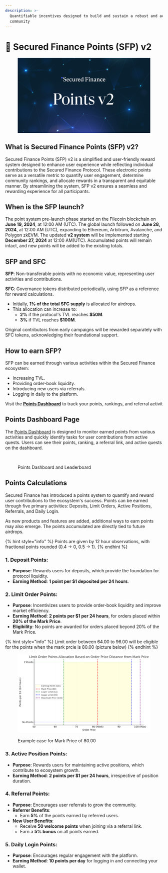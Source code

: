 ```yaml
---
description: >-
  Quantifiable incentives designed to build and sustain a robust and active
  community
---
```


# 🔶 Secured Finance Points (SFP) v2

<figure><img src="../../.gitbook/assets/Points V2.jpg" alt=""><figcaption></figcaption></figure>

## What is Secured Finance Points (SFP) v2?

Secured Finance Points (SFP) v2 is a simplified and user-friendly reward system designed to enhance user experience while reflecting individual contributions to the Secured Finance Protocol. These electronic points serve as a versatile metric to quantify user engagement, determine community rankings, and allocate rewards in a transparent and equitable manner. By streamlining the system, SFP v2 ensures a seamless and rewarding experience for all participants.

## **When is the SFP launch?**

The point system pre-launch phase started on the Filecoin blockchain on **June 19, 2024**, at 12:00 AM (UTC). The global launch followed on **June 28, 2024**, at 12:00 AM (UTC), expanding to Ethereum, Arbitrum, Avalanche, and Polygon zkEVM. The updated **v2 system** will be implemented starting **December 27, 2024** at 12:00 AM(UTC). Accumulated points will remain intact, and new points will be added to the existing totals.

## SFP and SFC

**SFP**: Non-transferable points with no economic value, representing user activities and contributions.

**SFC**: Governance tokens distributed periodically, using SFP as a reference for reward calculations.

* Initially, **1% of the total SFC supply** is allocated for airdrops.
* This allocation can increase to:
  * **2%** if the protocol's TVL reaches **$50M**.
  * **3%** if TVL reaches **$100M**.

Original contributors from early campaigns will be rewarded separately with SFC tokens, acknowledging their foundational support.

## How to earn SFP?

SFP can be earned through various activities within the Secured Finance ecosystem:

* Increasing TVL.
* Providing order-book liquidity.
* Introducing new users via referrals.
* Logging in daily to the platform.

Visit the [**Points Dashboard**](https://app.secured.finance/points/) to track your points, rankings, and referral activit

## Points Dashboard Page

The [Points Dashboard](https://app.secured.finance/points) is designed to monitor earned points from various activities and quickly identify tasks for user contributions from active quests. Users can see their points, ranking, a referral link, and active quests on the dashboard.

<figure><img src="../../.gitbook/assets/Screenshot 2024-12-27 at 2.06.59 PM.png" alt=""><figcaption><p>Points Dashboard and Leaderboard</p></figcaption></figure>

## Points Calculations

Secured Finance has introduced a points system to quantify and reward user contributions to the ecosystem's success. Points can be earned through five primary activities: Deposits, Limit Orders, Active Positions, Referrals, and Daily Login.

As new products and features are added, additional ways to earn points may also emerge. The points accumulated are directly tied to future airdrops.

{% hint style="info" %}
Points are given by 12 hour observations, with fractional points rounded (0.4 -> 0, 0.5 -> 1).
{% endhint %}

### **1. Deposit Points**:&#x20;

* **Purpose**: Rewards users for deposits, which provide the foundation for protocol liquidity.
* **Earning Method**: **1 point per $1 deposited per 24 hours**.

### **2. Limit Order Points**:&#x20;

* **Purpose**: Incentivizes users to provide order-book liquidity and improve market efficiency.
* **Earning Method**: **2 points per $1 per 24 hours**, for orders placed within **20% of the Mark Price**.
* **Eligibility**: No points are awarded for orders placed beyond 20% of the Mark Price.

{% hint style="info" %}
Limit order between 64.00 to 96.00 will be eligible for the points when the mark prcie is 80.00 (picture below)
{% endhint %}

<figure><img src="../../.gitbook/assets/image (123).png" alt=""><figcaption><p>Example case for Mark Price of 80.00</p></figcaption></figure>

### **3. Active Position Points**:&#x20;

* **Purpose**: Rewards users for maintaining active positions, which contribute to ecosystem growth.
* **Earning Method**: **2 points per $1 per 24 hours**, irrespective of position duration.

### 4. Referral Points:

* **Purpose**: Encourages user referrals to grow the community.
* **Referrer Benefits**:
  * Earn **5%** of the points earned by referred users.
* **New User Benefits**:
  * Receive **50 welcome points** when joining via a referral link.
  * Earn a **5% bonus** on all points earned.

### 5. Daily Login Points:

* **Purpose**: Encourages regular engagement with the platform.
* **Earning Method**: **10 points per day** for logging in and connecting your wallet.

